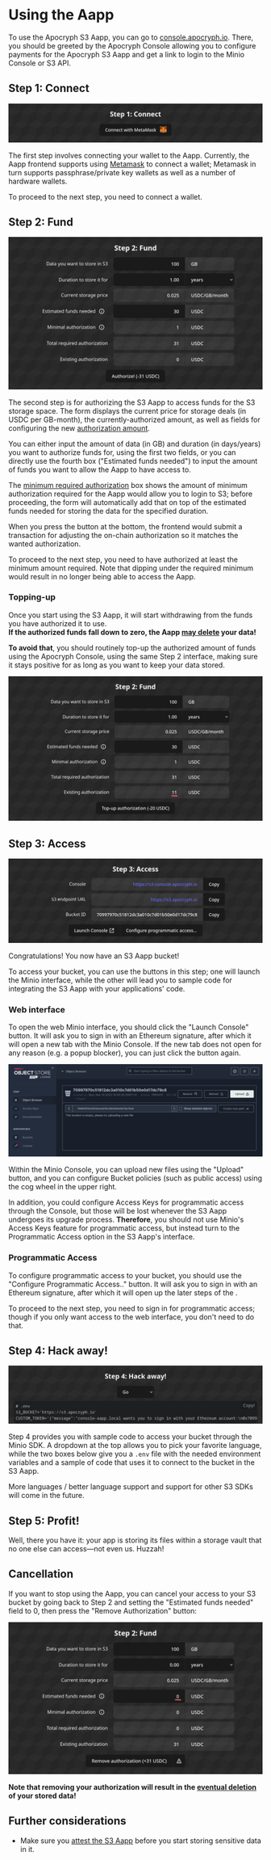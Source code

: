 # Using the Aapp

To use the Apocryph S3 Aapp, you can go to [console.apocryph.io](https://console.apocryph.io). There, you should be greeted by the Apocryph Console allowing you to configure payments for the Apocryph S3 Aapp and get a link to login to the Minio Console or S3 API.

## Step 1: Connect

![Screenshot of the Step 1 interface](./assets/step-1.png)

The first step involves connecting your wallet to the Aapp. Currently, the Aapp frontend supports using [Metamask](https://metamask.io) to connect a wallet; Metamask in turn supports passphrase/private key wallets as well as a number of hardware wallets.

To proceed to the next step, you need to connect a wallet.

## Step 2: Fund

![Screenshot of the Step 2 interface](./assets/step-2.png)

The second step is for authorizing the S3 Aapp to access funds for the S3 storage space. The form displays the current price for storage deals (in USDC per GB-month), the currently-authorized amount, as well as fields for configuring the new [authorization amount](./PRICING.md#authorized-funds).

You can either input the amount of data (in GB) and duration (in days/years) you want to authorize funds for, using the first two fields, or you can directly use the fourth box ("Estimated funds needed") to input the amount of funds you want to allow the Aapp to have access to.

The [minimum required authorization](./PRICING.md#minimal-required-authorization) box shows the amount of minimum authorization required for the Aapp would allow you to login to S3; before proceeding, the form will automatically add that on top of the estimated funds needed for storing the data for the specified duration.

When you press the button at the bottom, the frontend would submit a transaction for adjusting the on-chain authorization so it matches the wanted authorization.

To proceed to the next step, you need to have authorized at least the minimum amount required. Note that dipping under the required minimum would result in no longer being able to access the Aapp.

### Topping-up

Once you start using the S3 Aapp, it will start withdrawing from the funds you have authorized it to use.  
**If the authorized funds fall down to zero, the Aapp [may delete](./PAYMENT.md#maximum-overdraft) your data!**

**To avoid that**, you should routinely top-up the authorized amount of funds using the Apocryph Console, using the same Step 2 interface, making sure it stays positive for as long as you want to keep your data stored.

![Screenshot of the Step 2 interface, when used for topping-up](./assets/step-2-topup.png)

## Step 3: Access

![Screenshot of the Step 3 interface](./assets/step-3.png)

Congratulations! You now have an S3 Aapp bucket!

To access your bucket, you can use the buttons in this step; one will launch the Minio interface, while the other will lead you to sample code for integrating the S3 Aapp with your applications' code.

### Web interface

To open the web Minio interface, you should click the "Launch Console" button. It will ask you to sign in with an Ethereum signature, after which it will open a new tab with the Minio Console. If the new tab does not open for any reason (e.g. a popup blocker), you can just click the button again.

![Screenshot of the Minio Console](./assets/step-3-minio.png)

Within the Minio Console, you can upload new files using the "Upload" button, and you can configure Bucket policies (such as public access) using the cog wheel in the upper right.

In addition, you could configure Access Keys for programmatic access through the Console, but those will be lost whenever the S3 Aapp undergoes its upgrade process. **Therefore**, you should not use Minio's Access Keys feature for programmatic access, but instead turn to the Programmatic Access option in the S3 Aapp's interface.

### Programmatic Access

To configure programmatic access to your bucket, you should use the "Configure Programmatic Access.." button. It will ask you to sign in with an Ethereum signature, after which it will open up the later steps of the .

To proceed to the next step, you need to sign in for programmatic access; though if you only want access to the web interface, you don't need to do that.

## Step 4: Hack away!

![Screenshot of the Step 4 interface](./assets/step-4.png)

Step 4 provides you with sample code to access your bucket through the Minio SDK. A dropdown at the top allows you to pick your favorite language, while the two boxes below give you a `.env` file with the needed environment variables and a sample of code that uses it to connect to the bucket in the S3 Aapp.

More languages / better language support and support for other S3 SDKs will come in the future.

## Step 5: Profit!

Well, there you have it: your app is storing its files within a storage vault that no one else can access—not even us. Huzzah!

## Cancellation

If you want to stop using the Aapp, you can cancel your access to your S3 bucket by going back to Step 2 and setting the "Estimated funds needed" field to 0, then press the "Remove Authorization" button:

![Cancelling in the Step 2 interface](./assets/step-2-cancel.png)

**Note that removing your authorization will result in the [eventual deletion](./PAYMENT.md#maximum-overdraft) of your stored data!**

## Further considerations

* Make sure you [attest the S3 Aapp](./ATTESTATION.md) before you start storing sensitive data in it.
